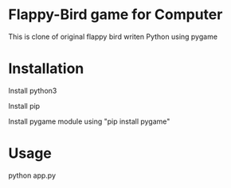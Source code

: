 # Flappy-Bird game for Computer
This is clone of original flappy bird writen Python using pygame
# Installation
Install python3

Install pip

Install pygame module using "pip install pygame"

# Usage
python app.py
